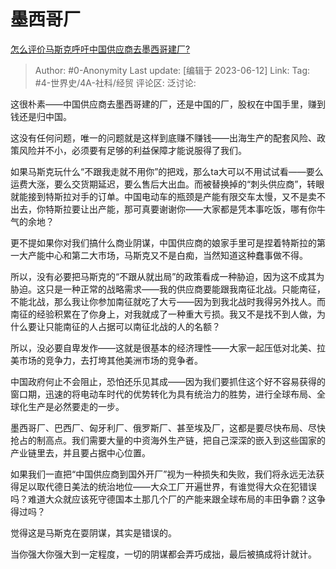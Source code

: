 # 墨西哥厂
[怎么评价马斯克呼吁中国供应商去墨西哥建厂?](https://www.zhihu.com/question/605641206/answer/3069584992)

> Author: #0-Anonymity
> Last update: [编辑于 2023-06-12]
> Link:
> Tag: #4-世界史/4A-社科/经贸
> 评论区:
> 泛讨论:

这很朴素——中国供应商去墨西哥建的厂，还是中国的厂，股权在中国手里，赚到钱还是归中国。

这没有任何问题，唯一的问题就是这样到底赚不赚钱——出海生产的配套风险、政策风险并不小，必须要有足够的利益保障才能说服得了我们。

如果马斯克玩什么“不跟我走就不用你”的把戏，那么ta大可以不用试试看——要么运费大涨，要么交货期延迟，要么售后大出血。而被替换掉的“刺头供应商”，转眼就能接到特斯拉对手的订单。中国电动车的瓶颈是产能有限交车太慢，又不是卖不出去，你特斯拉要让出产能，那可真要谢谢你——大家都是凭本事吃饭，哪有你牛气的余地？

更不提如果你对我们搞什么商业阴谋，中国供应商的娘家手里可是捏着特斯拉的第一大产能中心和第二大市场，马斯克又不是白痴，当然知道这种蠢事做不得。

所以，没有必要把马斯克的“不跟从就出局”的政策看成一种胁迫，因为这不成其为胁迫。这只是一种正常的战略需求——我的供应商要能跟我南征北战。只能南征，不能北战，那么我让你参加南征就吃了大亏——因为到我北战时我得另外找人。而南征的经验积累在了你身上，对我就成了一种重大亏损。我又不是找不到人做，为什么要让只能南征的人占据可以南征北战的人的名额？

所以，没必要自卑发作——这就是很基本的经济理性——大家一起压低对北美、拉美市场的竞争力，去打垮其他美洲市场的竞争者。

中国政府何止不会阻止，恐怕还乐见其成——因为我们要抓住这个好不容易获得的窗口期，迅速的将电动车时代的优势转化为具有统治力的胜势，进行全球布局、全球化生产是必然要走的一步。

墨西哥厂、巴西厂、匈牙利厂、俄罗斯厂、甚至埃及厂，这都是要尽快布局、尽快抢占的制高点。我们需要大量的中资海外生产链，把自己深深的嵌入到这些国家的产业链里去，并且要占据中心位置。

如果我们一直把“中国供应商到国外开厂”视为一种损失和失败，我们将永远无法获得足以取代德日美法的统治地位——大众工厂开遍世界，有谁觉得大众在犯错误吗？难道大众就应该死守德国本土那几个厂的产能来跟全球布局的丰田争霸？这争得过吗？

觉得这是马斯克在耍阴谋，其实是错误的。

当你强大你强大到一定程度，一切的阴谋都会弄巧成拙，最后被搞成将计就计。

